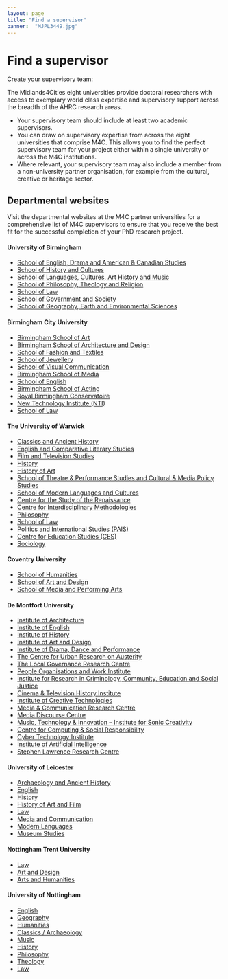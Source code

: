 ```yaml
---
layout: page
title: "Find a supervisor"
banner:  "MJPL3449.jpg"
---
```


<h1>Find a supervisor</h1>

<!--
* Draw on the expertise from across the eight M4C universities to find the perfect supervisory team
* Your supervisory team should include at least two academic supervisors and may also include a member from a non-university partner organisation
-->

Create your supervisory team:

The Midlands4Cities eight universities provide doctoral researchers with access to exemplary world class expertise and supervisory support across the breadth of the AHRC research areas.

- Your supervisory team should include at least two academic supervisors.
- You can draw on supervisory expertise from across the eight universities that comprise M4C. This allows you to find the perfect supervisory team for your project either within a single university or across the M4C institutions.
- Where relevant, your supervisory team may also include a member from a non-university partner organisation, for example from the cultural, creative or heritage sector.



## Departmental websites

Visit the departmental websites at the M4C partner universities for a comprehensive list of M4C supervisors to ensure that you receive the best fit for the successful completion of your PhD research project.

<div class="row" markdown="1">
<div class="col-md-6" markdown="1">

#### University of Birmingham

- [School of English, Drama and American & Canadian Studies](https://www.birmingham.ac.uk/schools/edacs/index.aspx)
- [School of History and Cultures](https://www.birmingham.ac.uk/schools/historycultures/index.aspx)
- [School of Languages, Cultures, Art History and Music](https://www.birmingham.ac.uk/schools/lcahm/index.aspx)
- [School of Philosophy, Theology and Religion](https://www.birmingham.ac.uk/schools/ptr/index.aspx)
- [School of Law](https://www.birmingham.ac.uk/schools/law/index.aspx)
- [School of Government and Society](https://www.birmingham.ac.uk/schools/government-society/index.aspx)
- [School of Geography, Earth and Environmental Sciences](https://www.birmingham.ac.uk/schools/gees/index.aspx)


#### Birmingham City University

- [Birmingham School of Art](https://www.bcu.ac.uk/art)
- [Birmingham School of Architecture and Design](https://www.bcu.ac.uk/architecture-and-design)
- [School of Fashion and Textiles](https://www.bcu.ac.uk/fashion-and-textiles)
- [School of Jewellery](https://www.bcu.ac.uk/jewellery)
- [School of Visual Communication](https://www.bcu.ac.uk/visual-communication)
- [Birmingham School of Media](https://www.bcu.ac.uk/media )
- [School of English](https://www.bcu.ac.uk/english/)
- [Birmingham School of Acting](https://www.bcu.ac.uk/acting)
- [Royal Birmingham Conservatoire](https://www.bcu.ac.uk/conservatoire)
- [New Technology Institute (NTI)](https://www.bcu.ac.uk/nti)
- [School of Law](https://www.bcu.ac.uk/law/research)


#### The University of Warwick
- [Classics and Ancient History](https://warwick.ac.uk/fac/arts/classics)
- [English and Comparative Literary Studies](https://warwick.ac.uk/fac/arts/english)
- [Film and Television Studies](https://warwick.ac.uk/fac/arts/film)
- [History](https://warwick.ac.uk/fac/arts/history)
- [History of Art](https://warwick.ac.uk/fac/arts/arthistory)
- [School of Theatre & Performance Studies and Cultural & Media Policy Studies](https://warwick.ac.uk/fac/arts/theatre_s)
- [School of Modern Languages and Cultures](https://warwick.ac.uk/fac/arts/modernlanguages)
- [Centre for the Study of the Renaissance](https://warwick.ac.uk/fac/arts/ren)
- [Centre for Interdisciplinary Methodologies](https://warwick.ac.uk/fac/cross_fac/cim/)
- [Philosophy](https://warwick.ac.uk/fac/soc/philosophy)
- [School of Law](https://warwick.ac.uk/fac/soc/law)
- [Politics and International Studies (PAIS)](https://warwick.ac.uk/fac/soc/pais)
- [Centre for Education Studies (CES)](https://warwick.ac.uk/fac/soc/ces)
- [Sociology](https://warwick.ac.uk/fac/soc/sociology)


#### Coventry University

- [School of Humanities](https://www.coventry.ac.uk/study-at-coventry/faculties-and-schools/arts-and-humanities/humanities/research/)
- [School of Art and Design](https://www.coventry.ac.uk/study-at-coventry/faculties-and-schools/arts-and-humanities/)
- [School of Media and Performing Arts](https://www.coventry.ac.uk/study-at-coventry/faculties-and-schools/arts-and-humanities/media-and-performing-arts/) 


</div>

<div class="col-md-6" markdown="1">

#### De Montfort University

- [Institute of Architecture](https://www.dmu.ac.uk/research/centres-institutes/institute-of-architecture/index.aspx)
- [Institute of English](https://www.dmu.ac.uk/research/centres-institutes/institute-of-english/index.aspx)
- [Institute of History](https://www.dmu.ac.uk/research/centres-institutes/institute-of-history/index.aspx)
- [Institute of Art and Design](https://www.dmu.ac.uk/research/centres-institutes/iad/index.aspx)
- [Institute of Drama, Dance and Performance](https://www.dmu.ac.uk/research/centres-institutes/iddps/index.aspx)
- [The Centre for Urban Research on Austerity](https://www.dmu.ac.uk/research/centres-institutes/cura/index.aspx)
- [The Local Governance Research Centre](https://www.dmu.ac.uk/research/centres-institutes/lgrc/index.aspx)
- [People Organisations and Work Institute](https://www.dmu.ac.uk/research/centres-institutes/powi/index.aspx)
- [Institute for Research in Criminology, Community, Education and Social Justice](https://www.dmu.ac.uk/research/centres-institutes/irccesj/index.aspx)
- [Cinema & Television History Institute](https://www.dmu.ac.uk/research/centres-institutes/cathi/index.aspx)
- [Institute of Creative Technologies](https://www.dmu.ac.uk/research/centres-institutes/iai/index.aspx)
- [Media & Communication Research Centre](https://www.dmu.ac.uk/research/centres-institutes/mcrc/index.aspx)
- [Media Discourse Centre](https://www.dmu.ac.uk/research/centres-institutes/mdc/index.aspx)
- [Music, Technology & Innovation – Institute for Sonic Creativity](https://www.dmu.ac.uk/research/centres-institutes/mti2/index.aspx)
- [Centre for Computing & Social Responsibility](https://www.dmu.ac.uk/research/centres-institutes/ccsr/index.aspx)
- [Cyber Technology Institute](https://www.dmu.ac.uk/research/centres-institutes/cti/index.aspx)
- [Institute of Artificial Intelligence](https://www.dmu.ac.uk/research/centres-institutes/iai/index.aspx)
- [Stephen Lawrence Research Centre](https://www.dmu.ac.uk/research/centres-institutes/stephen-lawrence-research-centre/index.aspx)


#### University of Leicester

- [Archaeology and Ancient History](https://le.ac.uk/archaeology)
- [English](https://le.ac.uk/english)
- [History](https://le.ac.uk/history)
- [History of Art and Film](https://le.ac.uk/history-of-art-and-film)
- [Law](https://le.ac.uk/law)
- [Media and Communication](https://le.ac.uk/media)
- [Modern Languages](https://le.ac.uk/modern-languages)
- [Museum Studies](https://le.ac.uk/museum-studies)


#### Nottingham Trent University

- [Law](https://www4.ntu.ac.uk/nls/research/index.html)
- [Art and Design](https://www4.ntu.ac.uk/art/)
- [Arts and Humanities](https://www.ntu.ac.uk/about-us/staff-directory?school-or-department=School%20of%20Arts%20%26%20Humanities)


#### University of Nottingham

- [English](https://www.nottingham.ac.uk/english/index.aspx)
- [Geography](https://www.nottingham.ac.uk/geography/index.aspx)
- [Humanities](https://www.nottingham.ac.uk/humanities/school-of-humanities.aspx)
- [Classics / Archaeology](https://www.nottingham.ac.uk/humanities/departments/classics-and-archaeology/index.aspx)
- [Music](https://www.nottingham.ac.uk/humanities/departments/music/index.aspx)
- [History](https://www.nottingham.ac.uk/humanities/departments/history/index.aspx)
- [Philosophy](https://www.nottingham.ac.uk/humanities/departments/philosophy/index.aspx)
- [Theology](https://www.nottingham.ac.uk/humanities/departments/theology-and-religious-studies/index.aspx)
- [Law](https://www.nottingham.ac.uk/law/index.aspx)

</div>
